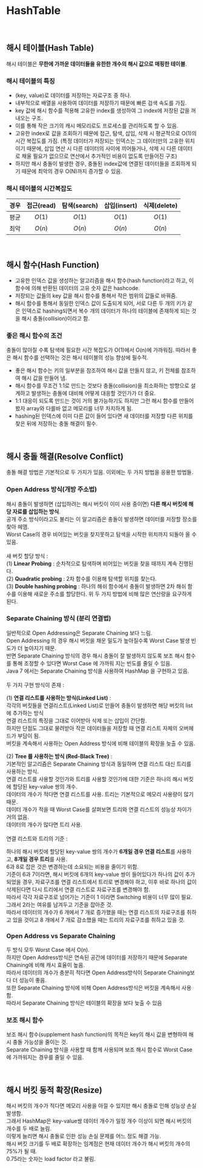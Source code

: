 # HashTable

<br/>

## 해시 테이블(Hash Table)
해시 테이블은 **무한에 가까운 데이터들을 유한한 개수의 해시 값으로 매핑한 테이블**.

### 해시 테이블의 특징
- (key, value)로 데이터를 저장하는 자료구조 중 하나.
- 내부적으로 배열을 사용하여 데이터를 저장하기 때문에 빠른 검색 속도를 가짐.
- key 값에 해시 함수를 적용해 고유한 index를 생성하여 그 index에 저장된 값을 꺼내오는 구조. 
- 이를 통해 작은 크기의 캐시 메모리로도 프로세스를 관리하도록 할 수 있음.
- 고유한 index로 값을 조회하기 때문에 접근, 탐색, 삽입, 삭제 시 평균적으로 O(1)의 시간 복잡도를 가짐. (특정 데이터가 저장되는 인덱스는 그 데이터만의 고유한 위치이기 때문에, 삽입 연산 시 다른 데이터의 사이에 끼어들거나, 삭제 시 다른 데이터로 채울 필요가 없으므로 연산에서 추가적인 비용이 없도록 만들어진 구조)
- 하지만 해시 충돌이 발생한 경우, 충돌된 index값에 연결된 데이터들을 조회하게 되기 때문에 최악의 경우 O(N)까지 증가할 수 있음.

### 해시 테이블의 시간복잡도
|경우|접근(read)|탐색(search)|삽입(insert)|식제(delete)|
|:---|:---:|:---:|:---:|:---:|
|평균|$O(1)$|$O(1)$|$O(1)$|$O(1)$|
|최악|$O(n)$|$O(n)$|$O(n)$|$O(n)$|

<br/>

## 해시 함수(Hash Function)
- 고유한 인덱스 값을 생성하는 알고리즘을 해시 함수(hash function)라고 하고, 이 함수에 의해 반환된 데이터의 고유 숫자 값은 hashcode.
- 저장되는 값들의 key 값을 해시 함수를 통해서 작은 범위의 값들로 바꿔줌.
- 해시 함수를 통해서 동일한 인덱스 값이 도출되게 되어, 서로 다른 두 개의 키가 같은 인덱스로 hashing되면서 복수 개의 데이터가 하나의 테이블에 존재하게 되는 것을 해시 충돌(collision)이라고 함.

### 좋은 해시 함수의 조건
충돌이 많아질 수록 탐색에 필요한 시간 복잡도가 O(1)에서 O(n)에 가까워짐. 따라서 좋은 해시 함수를 선택하는 것은 해시 테이블의 성능 향상에 필수적.
- 좋은 해시 함수는 키의 일부분을 참조하여 해시 값을 만들지 않고, 키 전체를 참조하여 해시 값을 만들어 냄. 
- 해시 함수를 무조건 1:1로 만드는 것보다 충돌(collision)을 최소화하는 방향으로 설계하고 발생하는 충돌에 대비해 어떻게 대응할 것인가가 더 중요.
- 1:1 대응이 되도록 만드는 것이 거의 불가능하기도 하지만 그런 해시 함수를 만들어봤자 array와 다를바 없고 메모리를 너무 차지하게 됨.
- hashing된 인덱스에 이미 다른 값이 들어 있다면 새 데이터를 저장할 다른 위치를 찾은 뒤에 저장하는 충돌 해결이 필수.

<br/>

## 해시 충돌 해결(Resolve Conflict)
충돌 해결 방법은 기본적으로 두 가지가 있음. 이외에는 두 가지 방법을 응용한 방법들.
### Open Address 방식(개방 주소법)
해시 충돌이 발생하면 (삽입하려는 해시 버킷이 이미 사용 중이면) **다른 해시 버킷에 해당 자료를 삽입하는 방식**.<br/>
공개 주소 방식이라고도 불리는 이 알고리즘은 충돌이 발생하면 데이터를 저장할 장소를 찾아 헤맴.<br/> Worst Case의 경우 비어있는 버킷을 찾지못하고 탐색을 시작한 위치까지 되돌아 올 수 있음.<br/><br/>
새 버킷 할당 방식 :<br/>
(1) **Linear Probing** : 순차적으로 탐색하며 비어있는 버킷을 찾을 때까지 계속 진행된다.<br/>
(2) **Quadratic probing** : 2차 함수를 이용해 탐색할 위치를 찾는다.<br/>
(3) **Double hashing probing** : 하나의 해쉬 함수에서 충돌이 발생하면 2차 해쉬 함수를 이용해 새로운 주소를 할당한다. 위 두 가지 방법에 비해 많은 연산량을 요구하게 된다.

### Separate Chaining 방식 (분리 연결법)
일반적으로 Open Addressing은 Separate Chaining 보다 느림.<br/> 
Open Addressing 의 경우 해시 버킷을 채운 밀도가 높아질수록 Worst Case 발생 빈도가 더 높아지기 때문.<br/> 
반면 Separate Chaining 방식의 경우 해시 충돌이 잘 발생하지 않도록 보조 해시 함수를 통해 조정할 수 있다면 Worst Case 에 가까워 지는 빈도를 줄일 수 있음.<br/> 
Java 7 에서는 Separate Chaining 방식을 사용하여 HashMap 을 구현하고 있음.<br/><br/>
두 가지 구현 방식이 존재 :<br/>

(1) **연결 리스트를 사용하는 방식(Linked List)** :<br/> 
각각의 버킷들을 연결리스트(Linked List)로 만들어 충돌이 발생하면 해당 버킷의 list에 추가하는 방식<br/> 
연결 리스트의 특징을 그대로 이어받아 삭제 또는 삽입이 간단함.<br/> 
하지만 단점도 그대로 물려받아 작은 데이터들을 저장할 때 연결 리스트 자체의 오버헤드가 부담이 됨.<br/>
버킷을 계속해서 사용하는 Open Address 방식에 비해 테이블의 확장을 늦출 수 있음.<br/>

(2) **Tree 를 사용하는 방식 (Red-Black Tree)** :<br/>
 기본적인 알고리즘은 Separate Chaining 방식과 동일하며 연결 리스트 대신 트리를 사용하는 방식.<br/>
 연결 리스트를 사용할 것인가와 트리를 사용할 것인가에 대한 기준은 하나의 해시 버킷에 할당된 key-value 쌍의 개수.<br/> 
 데이터의 개수가 적다면 연결 리스트를 사용. 트리는 기본적으로 메모리 사용량이 많기 때문.<br/>
 데이터 개수가 적을 때 Worst Case를 살펴보면 트리와 연결 리스트의 성능상 차이가 거의 없음.<br/>
 데이터의 개수가 많다면 트리 사용.<br/><br/>
연결 리스트와 트리의 기준 : <br/> 

하나의 해시 버킷에 할당된 key-value 쌍의 개수가 **6개일 경우 연결 리스트**를 사용하고, **8개일 경우 트리**를 사용.<br/>
6과 8로 잡은 것은 변경하는데 소요되는 비용을 줄이기 위함.<br/>
기준이 6과 7이라면, 해시 버킷에 6개의 key-value 쌍이 들어있다가 하나의 값이 추가되었을 경우,  자료구조를 연결 리스트에서 트리로 변경해야 하고, 이후 바로 하나의 값이 삭제된다면 다시 트리에서 연결 리스트로 자료구조를 변경해야 함.<br/>
따라서 각각 자료구조로 넘어가는 기준이 1 이라면 Switching 비용이 너무 많이 필요. 그래서 2라는 여유를 남겨두고 기준을 잡아준 것. <br/>
따라서 데이터의 개수가 6 개에서 7 개로 증가했을 때는 연결 리스트의 자료구조를 취하고 있을 것이고 8 개에서 7 개로 감소했을 때는 트리의 자료구조를 취하고 있을 것.

### Open Address vs Separate Chaining
두 방식 모두 Worst Case 에서 O(n).<br/>
하지만 Open Address방식은 연속된 공간에 데이터를 저장하기 때문에 Separate Chaining에 비해 캐시 효율이 높음.<br/> 
따라서 데이터의 개수가 충분히 적다면 Open Address방식이 Separate Chaining보다 더 성능이 좋음.<br/> 
또한 Separate Chaining 방식에 비해 Open Address방식은 버킷을 계속해서 사용함.<br/> 
따라서 Separate Chaining 방식은 테이블의 확장을 보다 늦출 수 있음

### 보조 해시 함수
보조 해시 함수(supplement hash function)의 목적은 key의 해시 값을 변형하여 해시 충돌 가능성을 줄이는 것.<br/> 
Separate Chaining 방식을 사용할 때 함께 사용되며 보조 해시 함수로 Worst Case 에 가까워지는 경우를 줄일 수 있음.

<br/>

## 해시 버킷 동적 확장(Resize)
해시 버킷의 개수가 적다면 메모리 사용을 아낄 수 있지만 해시 충돌로 인해 성능상 손실 발생함.<br/>
그래서 HashMap은 key-value쌍 데이터 개수가 일정 개수 이상이 되면 해시 버킷의 개수를 두 배로 늘림.<br/> 
이렇게 늘리면 해시 충돌로 인한 성능 손실 문제를 어느 정도 해결 가능.<br/> 
해시 버킷 크기를 두 배로 확장하는 임계점은 현재 데이터 개수가 해시 버킷의 개수의 75%가 될 때.<br/> 
0.75라는 숫자는 load factor 라고 불림.